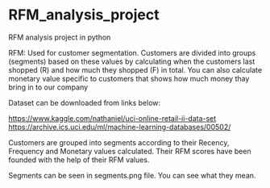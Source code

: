 # RFM_analysis_project
RFM analysis project in python

RFM: Used for customer segmentation. Customers are divided into groups (segments) based on these values by calculating when the customers last shopped (R) and how much they shopped (F) in total. You can also calculate monetary value specific to customers that shows how much money thay bring in to our company

Dataset can be downloaded from links below:

https://www.kaggle.com/nathaniel/uci-online-retail-ii-data-set
https://archive.ics.uci.edu/ml/machine-learning-databases/00502/

Customers are grouped into segments according to their Recency, Frequency and Monetary values calculated.
Their RFM scores have been founded with the help of their RFM values.

Segments can be seen in segments.png file. You can see what they mean.
